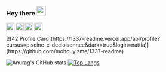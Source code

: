### Hey there <img src="https://media.giphy.com/media/hvRJCLFzcasrR4ia7z/giphy.gif" width="25px">


<a href="https://twitter.com/nabil_attia_">
  <img align="left" alt="Nabil Attia | Twitter" width="22px" src="https://cdn.jsdelivr.net/npm/simple-icons@v3/icons/twitter.svg" />
</a>
<a href="https://www.linkedin.com/in/attianabil/">
  <img align="left" alt="Nabil Attia | LinkdeIN" width="22px" src="https://cdn.jsdelivr.net/npm/simple-icons@v3/icons/linkedin.svg" />
</a>
<a href="https://www.instagram.com/attia.nabil/">
  <img align="left" alt="Nabil Attia | Instagram" width="22px" src="https://cdn.jsdelivr.net/npm/simple-icons@v3/icons/instagram.svg" />
</a>
<a href="https://www.facebook.com/nabil.attia">
  <img align="left" alt="Nabil Attia | Facebook" width="22px" src="https://cdn.jsdelivr.net/npm/simple-icons@v3/icons/facebook.svg" />
</a>
<br>
<br>
[![42 Profile Card](https://1337-readme.vercel.app/api/profile?cursus=piscine-c-decloisonnee&dark=true&login=nattia)](https://github.com/mohouyizme/1337-readme) <br>

![Anurag's GitHub stats](https://github-readme-stats.vercel.app/api?username=attia-nabil&show_icons=true&theme=dark&icon_color=#ffffff)
[![Top Langs](https://github-readme-stats.vercel.app/api/top-langs/?username=attia-nabil&layout=compact&show_icons=true&theme=dark&hide=roff)](https://github.com/anuraghazra/github-readme-stats)
